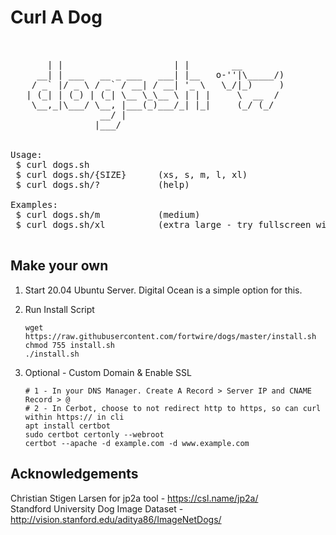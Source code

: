 # Curl A Dog

<pre>
<br>
       | |                     | |        __  
     __| | ___   __ _ ___   ___| |__   o-''|\_____/)
    / _` |/ _ \ / _` / __| / __| '_ \   \_/|_)     )
   | (_| | (_) | (_| \__ \_\__ \ | | |     \  __  /
    \__,_|\___/ \__, |___(_)___/_| |_|     (_/ (_/
                 __/ |                
                |___/                 


Usage:
 $ curl dogs.sh
 $ curl dogs.sh/{SIZE}      (xs, s, m, l, xl)
 $ curl dogs.sh/?           (help)

Examples:
 $ curl dogs.sh/m           (medium)
 $ curl dogs.sh/xl          (extra large - try fullscreen with F11)

</pre>

## Make your own
1. Start 20.04 Ubuntu Server. Digital Ocean is a simple option for this.

2. Run Install Script

       wget https://raw.githubusercontent.com/fortwire/dogs/master/install.sh
       chmod 755 install.sh
       ./install.sh
       
3. Optional - Custom Domain & Enable SSL

       # 1 - In your DNS Manager. Create A Record > Server IP and CNAME Record > @
       # 2 - In Cerbot, choose to not redirect http to https, so can curl within https:// in cli
       apt install certbot
       sudo certbot certonly --webroot
       certbot --apache -d example.com -d www.example.com
      
## Acknowledgements

Christian Stigen Larsen for jp2a tool - https://csl.name/jp2a/ <br>
Standford University Dog Image Dataset - http://vision.stanford.edu/aditya86/ImageNetDogs/



